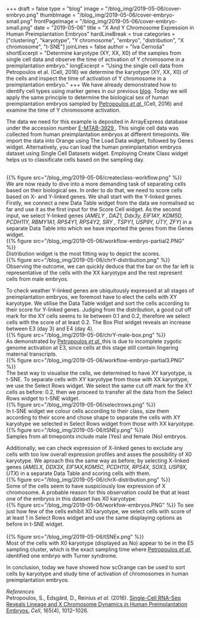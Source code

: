 +++
draft = false
type = "blog"
image = "/blog_img/2019-05-06/cover-embryo.png" 
thumbImage = "/blog_img/2019-05-06/cover-embryo-small.png"
frontPageImage = "/blog_img/2019-05-06/cover-embryo-small.png"
date = "2019-05-06" 
title = "X And Y Chromosome Expression in Human Preimplantation Embryos" 
hardLineBreak = true 
categories = ["clustering", "karyotype", "Y chromosome", "embryo", "distribution", "X chromosome", "t-SNE"]
joinLines = false
author = "Iva Černoša"
shortExcerpt = "Determine karyotype (XY, XX, X0) of the samples from single cell data and observe the time of activation of Y chromosome in a preimplantation embryo." 
longExcerpt = "Using the single cell data from Petropoulos et al. (Cell, 2016) we determine the karyotype (XY, XX, X0) of the cells and inspect the time of activation of Y chromosome in a preimplantation embryo." 
+++
We have already demonstrated how to identify cell types using marker genes in our previous <a href="https://singlecell.biolab.si/blog/2019-03-pancreas-baron-cellsyst2016/">blog</a>. Today we will apply the same principle to determine the biological sex of human preimplantation embryos sampled by <a href= "https://www.cell.com/fulltext/S0092-8674(16)30280-X">Petropoulos <i> et al. </i> </a> (Cell, 2016) and examine the time of Y chromosome activation. 
<br>

The data we need for this example is deposited in ArrayExpress database under the accession number <a href="https://www.ebi.ac.uk/arrayexpress/experiments/E-MTAB-3929/"> E-MTAB-3929 </a>. This single cell data was collected from human preimplantation embryos at different timepoints.
We import the data into Orange using The Load Data widget, followed by Genes widget. Alternatively, you can load the human preimplantation embryos dataset using Single Cell Datasets widget. Employing Create Class widget helps us to classificate cells based on the sampling day.

\
{{% figure src="/blog_img/2019-05-06/createclass-workflow.png" %}}
\
We are now ready to dive into a more demanding task of separating cells based on their biological sex. In order to do that, we need to score cells based on X- and Y-linked genes. We shall start with the Y-linked genes. Firstly, we connect a new Data Table widget from the data we normalised so far and use it as the first input for the Score Cell widget. As the second input, we select Y-linked genes (<i>AMELY , DAZ1, Ddx3y, EIF1AY, KDM5D, PCDH11Y, RBMY1A1, RPS4Y1, RPS4Y2, SRY , TSPY1, USP9Y, UTY, ZFY</i>) in a separate Data Table into which we have imported the genes from the Genes widget. 
\
{{% figure src="/blog_img/2019-05-06/workflow-embryo-partial2.PNG" %}}
\
Distribution widget is the most fitting way to depict the scores. 
\
{{% figure src="/blog_img/2019-05-06/chrY-distribution.png" %}}
\
Observing the outcome, we can quickly deduce that the bar on the far left is representative of the cells with the XX karyotype and the rest represent cells from male embryos. 
<br>

To check weather Y-linked genes are ubiquitously expressed at all stages of preimplantation embryos, we foremost have to elect the cells with XY karyotype.  We utilise the Data Table widget and sort the cells according to their score for Y-linked genes. Judging from the distribution, a good cut off mark for the XY cells seems to lie between 0.1 and 0.2, therefore we select cells with the score of at least 0.2. The Box Plot widget reveals an increase between E3 (day 3) and E4 (day 4). 
\
{{% figure src="/blog_img/2019-05-06/chrY-male-box.png" %}}
\
As demonstrated by <a href="https://www.cell.com/fulltext/S0092-8674(16)30280-X">Petropoulos <i> et al. </i> </a> this is due to incomplete zygotic genome activation at E3, since cells at this stage still contain lingering maternal transcripts.
\
{{% figure src="/blog_img/2019-05-06/workflow-embryo-partial3.PNG" %}}
\
The best way to visualise the cells, we determined to have XY karyotype, is t-SNE. To separate cells with XY karyotype from those with XX karyotype, we use the Select Rows widget. We select the same cut off mark for the XY cells as before: 0.2, then we proceed to transfer all the data from the Select Rows widget to t-SNE widget.
\
{{% figure src="/blog_img/2019-05-06/selectrows.png" %}}
\
In t-SNE widget we colour cells according to their class, size them according to their score and chose shape to separate the cells with XY karyotype we selected in Select Rows widget from those with XX karyotype. 
\
{{% figure src="/blog_img/2019-05-06/tSNEy.png" %}}
\
Samples from all timepoints include male (Yes) and female (No) embryos. 
<br>

Additionally, we can check expression of X-linked genes to exclude any cells with too low overall expression profiles and asses the possibility of X0 karyotype. We aproach this the same way as before; by selecting X-linked genes (<i>AMELX, DDX3X, EIF1AX,KDM5C, PCDH11X, RPS4X, SOX3, USP9X, UTX</i>) in a separate Data Table and scoring cells with them. 
\
{{% figure src="/blog_img/2019-05-06/chrX-distribution.png" %}}
\
Some of the cells seem to have suspiciously low expression of X chromosome. A probable reason for this observation could be that at least one of the embryos in this dataset has X0 karyotype. 
\
{{% figure src="/blog_img/2019-05-06/workfow-embryos.PNG" %}}
To see just how few of the cells exhibit X0 karyotype, we select cells with score of at least 1 in Select Rows widget and use the same displaying options as before in t-SNE widget.  
\
{{% figure src="/blog_img/2019-05-06/tSNEx.png" %}}
\
Most of the cells with X0 karyotype (displayed as No) appear to be in the E5 sampling cluster, which is the exact sampling time where <a href="https://www.cell.com/fulltext/S0092-8674(16)30280-X">Petropoulos <i> et al. </i> </a> identified one embryo with Turner syndrome. 
<br>

In conclusion, today we have showed how scOrange can be used to sort cells by karyotype and study time of activation of chromosomes in human preimplantation embryos. 

*References* 
\
Petropoulos, S., Edsgärd, D., Reinius <i>et al.</i> (2016). <a href="https://www.cell.com/fulltext/S0092-8674(16)30280-X">Single-Cell RNA-Seq Reveals Lineage and X Chromosome Dynamics in Human Preimplantation Embryos.</a> <i>Cell</i>, 165(4), 1012–1026. 